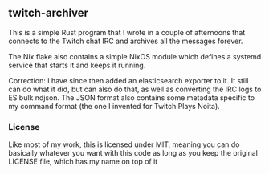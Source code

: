 ## twitch-archiver

This is a simple Rust program that I wrote in a couple of afternoons that
connects to the Twitch chat IRC and archives all the messages forever.

The Nix flake also contains a simple NixOS module which defines a systemd
service that starts it and keeps it running.

Correction: I have since then added an elasticsearch exporter to it. It still can do what it did, but can also do that, as well as converting
the IRC logs to ES bulk ndjson. The JSON format also contains some metadata specific to my command format (the one I invented for Twitch Plays Noita).

### License
Like most of my work, this is licensed under MIT, meaning you can do basically
whatever you want with this code as long as you keep the original LICENSE file,
which has my name on top of it

